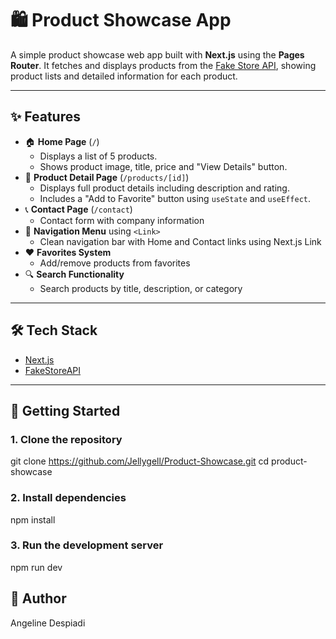 # 🛍️ Product Showcase App

A simple product showcase web app built with **Next.js** using the **Pages Router**. It fetches and displays products from the [Fake Store API](https://fakestoreapi.com/), showing product lists and detailed information for each product.

---

## ✨ Features

- 🏠 **Home Page** (`/`)
  - Displays a list of 5 products.
  - Shows product image, title, price and "View Details" button.
- 📄 **Product Detail Page** (`/products/[id]`)
  - Displays full product details including description and rating.
  - Includes a "Add to Favorite" button using `useState` and `useEffect`.
- 📞 **Contact Page** (`/contact`)
  - Contact form with company information
- 🔁 **Navigation Menu** using `<Link>`
  - Clean navigation bar with Home and Contact links using Next.js Link
- ❤️ **Favorites System**
  - Add/remove products from favorites
- 🔍 **Search Functionality**
  - Search products by title, description, or category

---

## 🛠️ Tech Stack

- [Next.js](https://nextjs.org/)
- [FakeStoreAPI](https://fakestoreapi.com/)

---

## 🚀 Getting Started

### 1. Clone the repository
git clone https://github.com/Jellygell/Product-Showcase.git
cd product-showcase

### 2. Install dependencies
npm install

### 3. Run the development server
npm run dev

## 👤 Author
Angeline Despiadi
